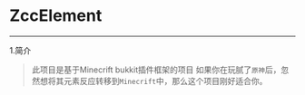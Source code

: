 # ZccElement
*****
1.简介
  > 此项目是基于Minecrift bukkit插件框架的项目
  如果你在玩腻了`原神`后，忽然想将其元素反应转移到`Minecrift`中，那么这个项目刚好适合你。
